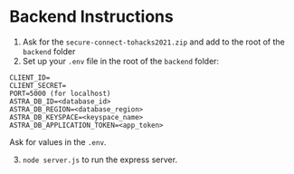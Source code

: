 # Backend Instructions

1. Ask for the `secure-connect-tohacks2021.zip` and add to the root of the `backend` folder
2. Set up your `.env` file in the root of the `backend` folder:
```
CLIENT_ID=
CLIENT_SECRET=
PORT=5000 (for localhost)
ASTRA_DB_ID=<database_id>
ASTRA_DB_REGION=<database_region>
ASTRA_DB_KEYSPACE=<keyspace_name>
ASTRA_DB_APPLICATION_TOKEN=<app_token>
```
Ask for values in the `.env`.

3. `node server.js` to run the express server.
